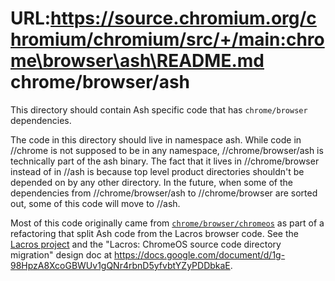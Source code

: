 URL:https://source.chromium.org/chromium/chromium/src/+/main:chrome\browser\ash\README.md
chrome/browser/ash
==================

This directory should contain Ash specific code that has `chrome/browser`
dependencies.

The code in this directory should live in namespace ash. While code in
//chrome is not supposed to be in any namespace, //chrome/browser/ash is
technically part of the ash binary. The fact that it lives in //chrome/browser
instead of in //ash is because top level product directories shouldn't be
depended on by any other directory. In the future, when some of the
dependencies from //chrome/browser/ash to //chrome/browser are sorted out,
some of this code will move to //ash.

Most of this code originally came from
[`chrome/browser/chromeos`](/chrome/browser/chromeos/README.md) as part of a
refactoring that split Ash code from the Lacros browser code. See the [Lacros
project](/docs/lacros.md) and the "Lacros: ChromeOS source code directory
migration" design doc at
https://docs.google.com/document/d/1g-98HpzA8XcoGBWUv1gQNr4rbnD5yfvbtYZyPDDbkaE.
